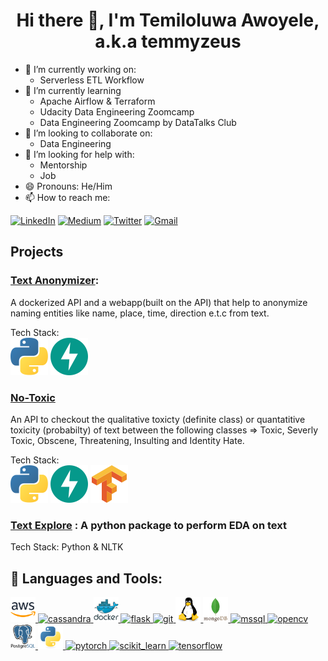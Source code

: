 <h1 align="center">Hi there 👋, I'm Temiloluwa Awoyele, a.k.a temmyzeus</h1>

- 🔭 I’m currently working on:
	- Serverless ETL Workflow
- 🌱 I’m currently learning
	- Apache Airflow & Terraform
	- Udacity Data Engineering Zoomcamp
	- Data Engineering Zoomcamp by DataTalks Club
- 👯 I’m looking to collaborate on:
    - Data Engineering
- 🤔 I’m looking for help with:
    - Mentorship
    - Job
- 😄 Pronouns: He/Him
- 📫 How to reach me:

[![LinkedIn](https://img.shields.io/badge/linkedin-%230077B5.svg?style=for-the-badge&logo=linkedin&logoColor=white)](https://www.linkedin.com/in/temiloluwa-awoyele/)  [![Medium](https://img.shields.io/badge/Medium-12100E?style=for-the-badge&logo=medium&logoColor=white)](https://awoyeletemiloluwa.medium.com/) [![Twitter](https://img.shields.io/badge/temmyzeus-%231DA1F2.svg?style=for-the-badge&logo=Twitter&logoColor=white)](https://twitter.com/temmyzeus100)  [![Gmail](https://img.shields.io/badge/Gmail-D14836?style=for-the-badge&logo=gmail&logoColor=white)](awoyeletemiloluwa@gmail.com)

## Projects
### [Text Anonymizer](https://github.com/temmyzeus/text_anonymizer): 
A dockerized API and a webapp(built on the API) that help to anonymize naming entities like name, place, time, direction e.t.c from text.

Tech Stack:\
[![N|Solid](./images/svgs/python.svg)](https://www.python.org/)
[![N|Solid](./images/svgs/fastapi.svg)](https://fastapi.tiangolo.com/)
<!-- To Do: Add SVg for Docker, Spacy, AWS EC2 -->

### [No-Toxic](https://github.com/temmyzeus/No-Toxic)
An API to checkout the qualitative toxicty (definite class) or quantatitive toxicity (probabilty) of text between the following classes => Toxic, Severly Toxic, Obscene, Threatening, Insulting and Identity Hate.

Tech Stack:\
[![N|Solid](./images/svgs/python.svg)](https://www.python.org/)
[![N|Solid](./images/svgs/fastapi.svg)](https://fastapi.tiangolo.com/)
[![N|Solid](./images/svgs/tensorflow.svg)](https://www.tensorflow.org/)

### [Text Explore](https://github.com/temmyzeus/text_explore) : A python package to perform EDA on text

Tech Stack: Python & NLTK

## 🧰 Languages and Tools:
<p align="left"> <a href="https://aws.amazon.com" target="_blank"> <img src="https://raw.githubusercontent.com/devicons/devicon/master/icons/amazonwebservices/amazonwebservices-original-wordmark.svg" alt="aws" width="40" height="40"/> </a> <a href="https://cassandra.apache.org/" target="_blank"> <img src="https://www.vectorlogo.zone/logos/apache_cassandra/apache_cassandra-icon.svg" alt="cassandra" width="40" height="40"/> </a> <a href="https://www.docker.com/" target="_blank"> <img src="https://raw.githubusercontent.com/devicons/devicon/master/icons/docker/docker-original-wordmark.svg" alt="docker" width="40" height="40"/> </a> <a href="https://flask.palletsprojects.com/" target="_blank"> <img src="https://www.vectorlogo.zone/logos/pocoo_flask/pocoo_flask-icon.svg" alt="flask" width="40" height="40"/> </a> <a href="https://git-scm.com/" target="_blank"> <img src="https://www.vectorlogo.zone/logos/git-scm/git-scm-icon.svg" alt="git" width="40" height="40"/> </a> <a href="https://www.linux.org/" target="_blank"> <img src="https://raw.githubusercontent.com/devicons/devicon/master/icons/linux/linux-original.svg" alt="linux" width="40" height="40"/> </a> <a href="https://www.mongodb.com/" target="_blank"> <img src="https://raw.githubusercontent.com/devicons/devicon/master/icons/mongodb/mongodb-original-wordmark.svg" alt="mongodb" width="40" height="40"/> </a> <a href="https://www.microsoft.com/en-us/sql-server" target="_blank"> <img src="https://www.svgrepo.com/show/303229/microsoft-sql-server-logo.svg" alt="mssql" width="40" height="40"/> </a> <a href="https://opencv.org/" target="_blank"> <img src="https://www.vectorlogo.zone/logos/opencv/opencv-icon.svg" alt="opencv" width="40" height="40"/> </a> <a href="https://www.postgresql.org" target="_blank"> <img src="https://raw.githubusercontent.com/devicons/devicon/master/icons/postgresql/postgresql-original-wordmark.svg" alt="postgresql" width="40" height="40"/> </a> <a href="https://www.python.org" target="_blank"> <img src="https://raw.githubusercontent.com/devicons/devicon/master/icons/python/python-original.svg" alt="python" width="40" height="40"/> </a> <a href="https://pytorch.org/" target="_blank"> <img src="https://www.vectorlogo.zone/logos/pytorch/pytorch-icon.svg" alt="pytorch" width="40" height="40"/> </a> <a href="https://scikit-learn.org/" target="_blank"> <img src="https://upload.wikimedia.org/wikipedia/commons/0/05/Scikit_learn_logo_small.svg" alt="scikit_learn" width="40" height="40"/> </a> <a href="https://www.tensorflow.org" target="_blank"> <img src="https://www.vectorlogo.zone/logos/tensorflow/tensorflow-icon.svg" alt="tensorflow" width="40" height="40"/> </a> </p>
